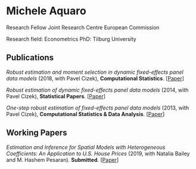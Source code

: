 # Michele Aquaro
Research Fellow
Joint Research Centre
European Commission

Research field: Econometrics
PhD: Tilburg University

## Publications
*Robust estimation and moment selection in dynamic fixed-effects panel data models* (2018, with Pavel Cizek), **Computational Statistics**. [[Paper](https://doi.org/10.1007/s00180-017-0782-7)]

*Robust estimation of dynamic fixed-effects panel data models* (2014, with Pavel Cizek), **Statistical Papers**. [[Paper](https://doi.org/10.1007/s00362-013-0545-7)]

*One-step robust estimation of fixed-effects panel data models* (2013, with Pavel Cizek), **Computational Statistics & Data Analysis**. [[Paper](https://doi.org/10.1016/j.csda.2012.07.003)]

## Working Papers
*Estimation and Inference for Spatial Models with Heterogeneous Coefficients: An Application to U.S. House Prices* (2019, with Natalia Bailey and M. Hashem Pesaran).
**Submitted**. [[Paper](https://papers.ssrn.com/sol3/papers.cfm?abstract_id=3352906)]
